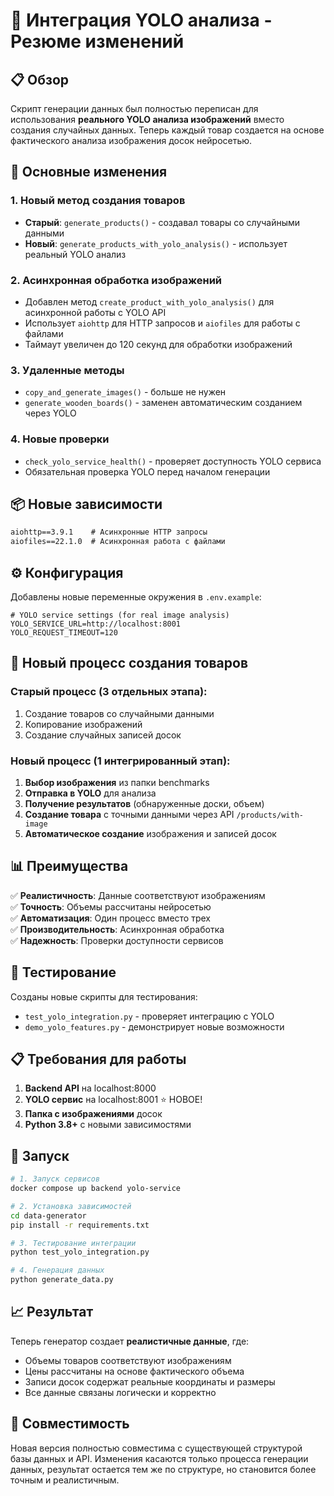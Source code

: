 # 🚀 Интеграция YOLO анализа - Резюме изменений

## 📋 Обзор

Скрипт генерации данных был полностью переписан для использования **реального YOLO анализа изображений** вместо создания случайных данных. Теперь каждый товар создается на основе фактического анализа изображения досок нейросетью.

## 🔄 Основные изменения

### 1. Новый метод создания товаров
- **Старый**: `generate_products()` - создавал товары со случайными данными
- **Новый**: `generate_products_with_yolo_analysis()` - использует реальный YOLO анализ

### 2. Асинхронная обработка изображений
- Добавлен метод `create_product_with_yolo_analysis()` для асинхронной работы с YOLO API
- Использует `aiohttp` для HTTP запросов и `aiofiles` для работы с файлами
- Таймаут увеличен до 120 секунд для обработки изображений

### 3. Удаленные методы
- `copy_and_generate_images()` - больше не нужен
- `generate_wooden_boards()` - заменен автоматическим созданием через YOLO

### 4. Новые проверки
- `check_yolo_service_health()` - проверяет доступность YOLO сервиса
- Обязательная проверка YOLO перед началом генерации

## 📦 Новые зависимости

```txt
aiohttp==3.9.1    # Асинхронные HTTP запросы
aiofiles==22.1.0  # Асинхронная работа с файлами
```

## ⚙️ Конфигурация

Добавлены новые переменные окружения в `.env.example`:

```env
# YOLO service settings (for real image analysis)
YOLO_SERVICE_URL=http://localhost:8001
YOLO_REQUEST_TIMEOUT=120
```

## 🔄 Новый процесс создания товаров

### Старый процесс (3 отдельных этапа):
1. Создание товаров со случайными данными
2. Копирование изображений
3. Создание случайных записей досок

### Новый процесс (1 интегрированный этап):
1. **Выбор изображения** из папки benchmarks
2. **Отправка в YOLO** для анализа
3. **Получение результатов** (обнаруженные доски, объем)
4. **Создание товара** с точными данными через API `/products/with-image`
5. **Автоматическое создание** изображения и записей досок

## 📊 Преимущества

✅ **Реалистичность**: Данные соответствуют изображениям  
✅ **Точность**: Объемы рассчитаны нейросетью  
✅ **Автоматизация**: Один процесс вместо трех  
✅ **Производительность**: Асинхронная обработка  
✅ **Надежность**: Проверки доступности сервисов  

## 🧪 Тестирование

Созданы новые скрипты для тестирования:

- `test_yolo_integration.py` - проверяет интеграцию с YOLO
- `demo_yolo_features.py` - демонстрирует новые возможности

## 📋 Требования для работы

1. **Backend API** на localhost:8000
2. **YOLO сервис** на localhost:8001 ⭐ НОВОЕ!
3. **Папка с изображениями** досок
4. **Python 3.8+** с новыми зависимостями

## 🚀 Запуск

```bash
# 1. Запуск сервисов
docker compose up backend yolo-service

# 2. Установка зависимостей
cd data-generator
pip install -r requirements.txt

# 3. Тестирование интеграции
python test_yolo_integration.py

# 4. Генерация данных
python generate_data.py
```

## 📈 Результат

Теперь генератор создает **реалистичные данные**, где:
- Объемы товаров соответствуют изображениям
- Цены рассчитаны на основе фактического объема
- Записи досок содержат реальные координаты и размеры
- Все данные связаны логически и корректно

## 🎯 Совместимость

Новая версия полностью совместима с существующей структурой базы данных и API. Изменения касаются только процесса генерации данных, результат остается тем же по структуре, но становится более точным и реалистичным.
